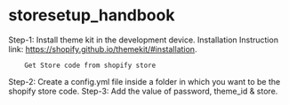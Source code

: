 # storesetup_handbook

Step-1: Install theme kit in the development device.
        Installation Instruction link: https://shopify.github.io/themekit/#installation.
        
        Get Store code from shopify store
Step-2: Create a config.yml file inside a folder in which you want to be the shopify store code.
Step-3: Add the value of password, theme_id & store.
